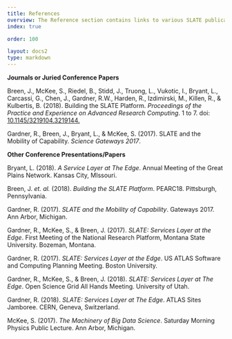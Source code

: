 ```yaml
---
title: References
overview: The Reference section contains links to various SLATE publications and presentations, as well as descriptions to how SLATE fits within the contexts of other major initiatives and design patterns.
index: true

order: 100

layout: docs2
type: markdown
---
```


<strong>Journals or Juried Conference Papers</strong>

<p>Breen, J., McKee, S., Riedel, B., Stidd, J., Truong, L., Vukotic, I., Bryant, L., Carcassi, G., Chen, J., Gardner, R.W., Harden, R., Izdimirski, M., Killen, R., & Kulbertis, B. (2018). Building the SLATE Platform. <i>Proceedings of the Practice and Experience on Advanced Research Computing</i>. 1 to 7. doi: <a href="https://dl.acm.org/citation.cfm?doid=3219104.3219144">10.1145/3219104.3219144.</a></p>

<p>Gardner, R., Breen, J., Bryant, L., & McKee, S. (2017). SLATE and the Mobility of Capability. <i>Science Gateways 2017</i>.</p>

<strong>Other Conference Presentations/Papers</strong>    
  
<p>Bryant, L. (2018). <i>A Service Layer at The Edge</i>. Annual Meeting of the Great Plains Network. Kansas City, MIssouri.</p>

<p>Breen, J. <i>et. al.</i> (2018). <i>Building the SLATE Platform</i>. PEARC18. Pittsburgh, Pennsylvania.</p>

<p>Gardner, R. (2017). <i>SLATE and the Mobility of Capability</i>. Gateways 2017. Ann Arbor, Michigan.</p>

<p>Gardner, R., McKee, S., & Breen, J. (2017). <i>SLATE: Services Layer at the Edge</i>. First Meeting of the National Research Platform, Montana State University. Bozeman, Montana.</p>

<p>Gardner, R. (2017). <i>SLATE: Services Layer at the Edge</i>. US ATLAS Software and Computing Planning Meeting. Boston University.</p>

<p>Gardner, R., McKee, S., & Breen, J. (2018). <i>SLATE: Services Layer at The Edge</i>. Open Science Grid All Hands Meeting. University of Utah.</p>

<p>Gardner, R. (2018). <i>SLATE: Services Layer at The Edge</i>. ATLAS Sites Jamboree. CERN, Geneva, Switzerland.</p>

<p>McKee, S. (2017). <i>The Machinery of Big Data Science</i>. Saturday Morning Physics Public Lecture. Ann Arbor, Michigan.</p>
